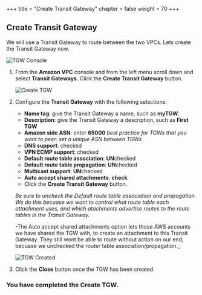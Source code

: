 +++
title = "Create Transit Gateway"
chapter = false
weight = 70
+++

## Create Transit Gateway

We will use a Transit Gateway to route between the two VPCs. Lets create the Transit Gateway now.


![TGW Console](/images/tgw-list.png)

1. From the **Amazon VPC** console and from the left menu scroll down and select **Transit Gateways**. Click the **Create Transit Gateway** button.

    ![Create TGW](/images/tgw-create.png)

1. Configure the **Transit Gateway** with the following selections:
    - **Name tag**: give the Transit Gateway a name, such as **myTGW**.
    - **Description**: give the Transit Gateway a description, such as **First TGW**
    - **Amazon side ASN**: enter **65000** _best practice for TGWs that you want to peer: set a unique ASN between TGWs_
    - **DNS support**: checked
    - **VPN ECMP support**: checked
    - **Default route table association**: **UN**checked
    - **Default route table propagation**: **UN**checked
    - **Multicast support**: **UN**checked
    - **Auto accept shared attachments**: **check**
    - Click the **Create Transit Gateway** button.

    _Be sure to uncheck the Default route table association and propagation. We do this becuase we want to control what route table each attachment uses, and which atachments advertise routes to the route tables in the Transit Gateway._

    -The Auto accept shared attachments option lets those AWS accounts we have shared the TGW with, to create an attachment to this Transit Gateway. They still wont be able to route without action on our end, becuase we unchecked the router table association/propagation._

    ![TGW Created](/images/tgw-created.png)

1. Click the **Close** button once the TGW has been created.


### You have completed the Create TGW.
